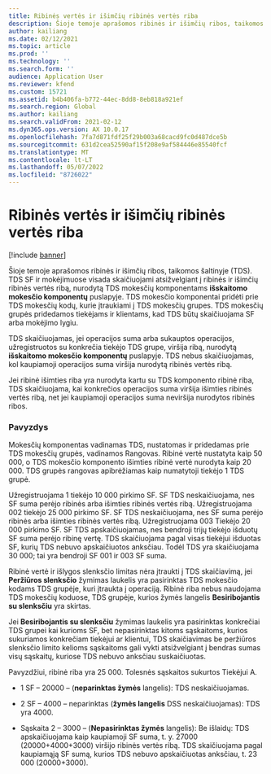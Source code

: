 ```yaml
---
title: Ribinės vertės ir išimčių ribinės vertės riba
description: Šioje temoje aprašomos ribinės ir išimčių ribos, taikomos šaltinyje (TDS).
author: kailiang
ms.date: 02/12/2021
ms.topic: article
ms.prod: ''
ms.technology: ''
ms.search.form: ''
audience: Application User
ms.reviewer: kfend
ms.custom: 15721
ms.assetid: b4b406fa-b772-44ec-8dd8-8eb818a921ef
ms.search.region: Global
ms.author: kailiang
ms.search.validFrom: 2021-02-12
ms.dyn365.ops.version: AX 10.0.17
ms.openlocfilehash: 7fa7d871fdf25f29b003a68cacd9fc0d487dce5b
ms.sourcegitcommit: 631d2cea52590af15f208e9af584446e85540fcf
ms.translationtype: MT
ms.contentlocale: lt-LT
ms.lasthandoff: 05/07/2022
ms.locfileid: "8726022"
---
```

# <a name="threshold-limit-and-exception-threshold-limit"></a>Ribinės vertės ir išimčių ribinės vertės riba

[!include [banner](../includes/banner.md)]

Šioje temoje aprašomos ribinės ir išimčių ribos, taikomos šaltinyje (TDS). TDS SF ir mokėjimuose visada skaičiuojami atsižvelgiant į ribinės ir išimčių ribinės vertės ribą, nurodytą TDS mokesčių komponentams **išskaitomo mokesčio komponentų** puslapyje. TDS mokesčio komponentai pridėti prie TDS mokesčių kodų, kurie įtraukiami į TDS mokesčių grupes. TDS mokesčių grupės pridedamos tiekėjams ir klientams, kad TDS būtų skaičiuojama SF arba mokėjimo lygiu.

TDS skaičiuojamas, jei operacijos suma arba sukauptos operacijos, užregistruotos su konkrečia tiekėjo TDS grupe, viršija ribą, nurodytą **išskaitomo mokesčio komponentų** puslapyje. TDS nebus skaičiuojamas, kol kaupiamoji operacijos suma viršija nurodytą ribinės vertės ribą.

Jei ribinė išimties riba yra nurodyta kartu su TDS komponento ribinė riba, TDS skaičiuojama, kai konkrečios operacijos suma viršija išimties ribinės vertės ribą, net jei kaupiamoji operacijos suma neviršija nurodytos ribinės ribos.

### <a name="example"></a>Pavyzdys
Mokesčių komponentas vadinamas TDS, nustatomas ir pridedamas prie TDS mokesčių grupės, vadinamos Rangovas. Ribinė vertė nustatyta kaip 50 000, o TDS mokesčio komponento išimties ribinė vertė nurodyta kaip 20 000. TDS grupės rangovas apibrėžiamas kaip numatytoji tiekėjo 1 TDS grupė.

Užregistruojama 1 tiekėjo 10 000 pirkimo SF. SF TDS neskaičiuojama, nes SF suma perėjo ribinės arba išimties ribinės vertės ribą. Užregistruojama 002 tiekėjo 25 000 pirkimo SF. SF TDS neskaičiuojama, nes SF suma perėjo ribinės arba išimties ribinės vertės ribą. Užregistruojama 003 Tiekėjo 20 000 pirkimo SF. SF TDS apskaičiuojamas, nes bendroji trijų tiekėjo išduotų SF suma perėjo ribinę vertę. TDS skaičiuojama pagal visas tiekėjui išduotas SF, kurių TDS nebuvo apskaičiuotos anksčiau. Todėl TDS yra skaičiuojama 30 000; tai yra bendroji SF 001 ir 003 SF suma.

Ribinė vertė ir išlygos slenksčio limitas nėra įtraukti į TDS skaičiavimą, jei **Peržiūros slenksčio** žymimas laukelis yra pasirinktas TDS mokesčio kodams TDS grupėje, kuri įtraukta į operaciją. Ribinė riba nebus naudojama TDS mokesčių koduose, TDS grupėje, kurios žymės langelis **Besiribojantis su slenksčiu** yra skirtas.

Jei **Besiribojantis su slenksčiu** žymimas laukelis yra pasirinktas konkrečiai TDS grupei kai kurioms SF, bet nepasirinktas kitoms sąskaitoms, kurios sukuriamos konkrečiam tiekėjui ar klientui, TDS skaičiavimas be peržiūros slenksčio limito kelioms sąskaitoms gali vykti atsižvelgiant į bendras sumas visų sąskaitų, kuriose TDS nebuvo anksčiau suskaičiuotas.

Pavyzdžiui, ribinė riba yra 25 000. Tolesnės sąskaitos sukurtos Tiekėjui A.

- 1 SF – 20000 – (**neparinktas žymės** langelis): TDS neskaičiuojamas.

- 2 SF – 4000 – neparinktas (**žymės langelis** DSS neskaičiuojamas): TDS yra 4000.

- Sąskaita 2 – 3000 – (**Nepasirinktas žymės** langelis): Be išlaidų: TDS apskaičiuojama kaip kaupiamoji SF suma, t. y. 27000 (20000+4000+3000) viršijo ribinės vertės ribą. TDS skaičiuojama pagal kaupiamąją SF sumą, kurios TDS nebuvo apskaičiuotas anksčiau, t. 23 000 (20000+3000).
